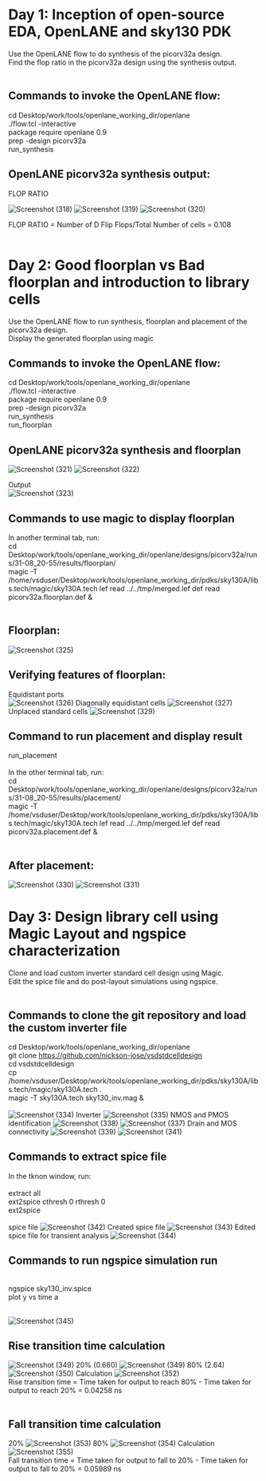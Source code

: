 # Day 1: Inception of open-source EDA, OpenLANE and sky130 PDK

Use the OpenLANE flow to do synthesis of the picorv32a design.<br/>
Find the flop ratio in the picorv32a design using the synthesis output.<br/>
<br/>
## Commands to invoke the OpenLANE flow:<br/>
cd Desktop/work/tools/openlane_working_dir/openlane <br/>
./flow.tcl -interactive <br/>
package require openlane 0.9 <br/>
prep -design picorv32a <br/>
run_synthesis <br/>

## OpenLANE picorv32a synthesis output:
FLOP RATIO

![Screenshot (318)](https://github.com/user-attachments/assets/9cf259fc-cece-4a9e-bd58-ae8fcfa0ed4c)
![Screenshot (319)](https://github.com/user-attachments/assets/972f9376-8e4b-40d6-82ca-dd534239ae61)
![Screenshot (320)](https://github.com/user-attachments/assets/20cc228f-1fa9-49f5-a604-f6e3bbd65195)

FLOP RATIO = Number of D Flip Flops/Total Number of cells = 0.108 <br/>
<br/>
# Day 2: Good floorplan vs Bad floorplan and introduction to library cells

Use the OpenLANE flow to run synthesis, floorplan and placement of the picorv32a design. <br/>
Display the generated floorplan using magic <br/>

## Commands to invoke the OpenLANE flow: <br/>
cd Desktop/work/tools/openlane_working_dir/openlane <br/>
./flow.tcl -interactive <br/>
package require openlane 0.9 <br/>
prep -design picorv32a <br/>
run_synthesis <br/>
run_floorplan <br/>

## OpenLANE picorv32a synthesis and floorplan

![Screenshot (321)](https://github.com/user-attachments/assets/3463901c-d5bf-4454-9b00-cc18fec93249)
![Screenshot (322)](https://github.com/user-attachments/assets/a0d761af-bbea-4ff7-a342-c595c17fd10f)

Output <br/>
![Screenshot (323)](https://github.com/user-attachments/assets/11a5f65d-4286-4398-9edd-a3f5a49aded3)

## Commands to use magic to display floorplan
In another terminal tab, run: <br/>
cd Desktop/work/tools/openlane_working_dir/openlane/designs/picorv32a/runs/31-08_20-55/results/floorplan/ <br/>
magic -T /home/vsduser/Desktop/work/tools/openlane_working_dir/pdks/sky130A/libs.tech/magic/sky130A.tech lef read ../../tmp/merged.lef def read picorv32a.floorplan.def & <br/>
<br/>
## Floorplan:
![Screenshot (325)](https://github.com/user-attachments/assets/57918e45-6715-4084-8067-11c33d274409)
## Verifying features of floorplan:
Equidistant ports <br/>
![Screenshot (326)](https://github.com/user-attachments/assets/573bdbfe-3545-4c5c-8ea1-0e8c13a36a34)
Diagonally equidistant cells
![Screenshot (327)](https://github.com/user-attachments/assets/5fcde12f-e8d2-42b2-9894-6a82e83ae941)
Unplaced standard cells
![Screenshot (329)](https://github.com/user-attachments/assets/14c93d83-3f2a-4739-bd9f-c53033578b67)

## Command to run placement and display result
run_placement <br/>
<br/>
In the other terminal tab, run: <br/>
cd Desktop/work/tools/openlane_working_dir/openlane/designs/picorv32a/runs/31-08_20-55/results/placement/ <br/>
magic -T /home/vsduser/Desktop/work/tools/openlane_working_dir/pdks/sky130A/libs.tech/magic/sky130A.tech lef read ../../tmp/merged.lef def read picorv32a.placement.def & <br/>
<br/>
## After placement:
![Screenshot (330)](https://github.com/user-attachments/assets/3106326f-8a3e-41c1-9805-47dad6e6d60d)
![Screenshot (331)](https://github.com/user-attachments/assets/522427e0-c835-4894-a129-60d034b0be3f)
<br/>
# Day 3: Design library cell using Magic Layout and ngspice characterization
Clone and load custom inverter standard cell design using Magic. <br/>
Edit the spice file and do post-layout simulations using ngspice. <br/>
<br/>
## Commands to clone the git repository and load the custom inverter file
cd Desktop/work/tools/openlane_working_dir/openlane <br/>
git clone https://github.com/nickson-jose/vsdstdcelldesign <br/>
cd vsdstdcelldesign <br/>
cp /home/vsduser/Desktop/work/tools/openlane_working_dir/pdks/sky130A/libs.tech/magic/sky130A.tech . <br/>
magic -T sky130A.tech sky130_inv.mag & <br/>
<br/>
![Screenshot (334)](https://github.com/user-attachments/assets/c249f192-f5b0-440b-8bb0-7475ed1b4a51)
Inverter
![Screenshot (335)](https://github.com/user-attachments/assets/06b61a2d-c54f-4295-a34a-7ed4694268cd)
NMOS and PMOS identification
![Screenshot (338)](https://github.com/user-attachments/assets/02ad169b-9f2b-4663-85dd-3673325cd8bf)
![Screenshot (337)](https://github.com/user-attachments/assets/11b57635-45a8-417a-90b9-829ff6eae673)
Drain and MOS connectivity
![Screenshot (339)](https://github.com/user-attachments/assets/893dfd9f-f6b0-429f-ae20-6d13daa43de6)
![Screenshot (341)](https://github.com/user-attachments/assets/b15c81a1-4d2a-4806-9490-2974215d6d41)
<br/>
## Commands to extract spice file
In the tknon window, run: <br/>
<br/>
extract all <br/>
ext2spice cthresh 0 rthresh 0 <br/>
ext2spice <br/>
<br/>
spice file
![Screenshot (342)](https://github.com/user-attachments/assets/7a64211e-3794-4c7f-b8de-65053f1d890e)
Created spice file
![Screenshot (343)](https://github.com/user-attachments/assets/83412945-559c-4609-a61a-47894bec2f62)
Edited spice file for transient analysis
![Screenshot (344)](https://github.com/user-attachments/assets/70ad4c5b-a1f0-4ec0-98b3-306bc12d3610)
<br/>
## Commands to run ngspice simulation run
<br/>
ngspice sky130_inv.spice <br/>
plot y vs time a <br/>
<br/>

![Screenshot (345)](https://github.com/user-attachments/assets/ef02dc23-fcbc-46fc-9b81-b97caa36feb4)
<br/>
## Rise transition time calculation
![Screenshot (349)](https://github.com/user-attachments/assets/427e2971-97dc-4adb-a9c2-dda12e2da200)
20% (0.660)
![Screenshot (349)](https://github.com/user-attachments/assets/427e2971-97dc-4adb-a9c2-dda12e2da200)
80% (2.64)
![Screenshot (350)](https://github.com/user-attachments/assets/0cf9a5e2-63b2-4091-85e1-c82a4216561c)
Calculation
![Screenshot (352)](https://github.com/user-attachments/assets/38c8b675-7d85-462f-a96a-80d728b89c4f)
<br/>
Rise transition time = Time taken for output to reach 80% - Time taken for output to reach 20% = 0.04258 ns <br/>
<br/>
## Fall transition time calculation
20%
![Screenshot (353)](https://github.com/user-attachments/assets/535cd739-8e1f-42e6-b1c4-04f9c82d2385)
80%
![Screenshot (354)](https://github.com/user-attachments/assets/0355ad99-b879-4689-aa16-9bcfbbfec597)
Calculation
![Screenshot (355)](https://github.com/user-attachments/assets/3c092f27-cb6f-4cec-ab3c-b9049441ff0d)
<br/>
Fall transition time = Time taken for output to fall to 20% - Time taken for output to fall to 20% = 0.05989 ns <br/>


